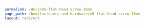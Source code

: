 ```yaml
---
permalink: /docs/m5-flat-head-screw-16mm
page_path: /bom/fasteners-and-hardware/m5-flat-head-screw-16mm
layout: redirect
---
```


